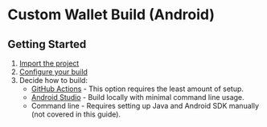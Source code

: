 # Custom Wallet Build (Android)
## Getting Started
1. [Import the project](docs/Importing.md)
2. [Configure your build](docs/Configuration.md)
3. Decide how to build:
    * [GitHub Actions](docs/GithubActions.md) - This option requires the least amount of setup. 
    * [Android Studio](docs/AndroidStudio.md) - Build locally with minimal command line usage.
    * Command line - Requires setting up Java and Android SDK manually (not covered in this guide).
